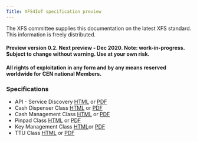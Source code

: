 ```yaml
---
Title: XFS4IoT specification preview
---
```

The XFS committee supplies this documentation on the latest XFS standard. This information is freely distributed.

#### Preview version 0.2. Next preview - Dec 2020. Note: work-in-progress. Subject to change without warning. Use at your own risk.
#### All rights of exploitation in any form and by any means reserved worldwide for CEN national Members.

### Specifications
- API - Service Discovery [HTML](pages/Service-Discovery.html) or [PDF](assets/XFS4IoT-Service-Discovery.pdf)
- Cash Dispenser Class [HTML](pages/Dispenser.html) or [PDF](assets/XFS4IoT-Cash-Dispenser.pdf)
- Cash Management Class [HTML](pages/Cash-Management.html) or [PDF](assets/XFS4IoT-Cash-Management.pdf)
- Pinpad Class [HTML](pages/EncryptingPINPad.html) or [PDF](assets/XFS4IoT-PINpad.pdf)
- Key Management Class [HTML](pages/KeyManagement.html)or [PDF](assets/XFS4IoT-KeyManagment.pdf)
- TTU Class [HTML](pages/TTU.html) or [PDF](assets/XFS4IoT-TTU.pdf)

